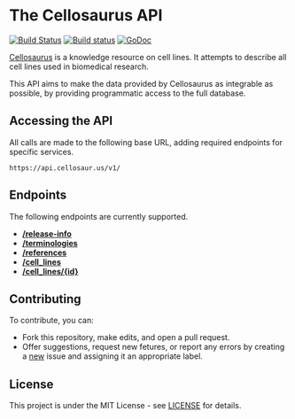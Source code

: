 # The Cellosaurus API

[![Build Status](https://travis-ci.org/assefamaru/cellosaurus-api.svg?branch=master)](https://travis-ci.org/assefamaru/cellosaurus-api)
[![Build status](https://ci.appveyor.com/api/projects/status/ssw9ljftsj3pbom5?svg=true)](https://ci.appveyor.com/project/assefamaru/cellosaurus-api)
[![GoDoc](https://godoc.org/github.com/assefamaru/cellosaurus-api/src?status.svg)](https://godoc.org/github.com/assefamaru/cellosaurus-api/src)

[Cellosaurus](https://web.expasy.org/cellosaurus/) is a knowledge resource on cell lines. It attempts to describe all cell lines used in biomedical research.

This API aims to make the data provided by Cellosaurus as integrable as possible, by providing programmatic access to the full database.

## Accessing the API

All calls are made to the following base URL, adding required endpoints for specific services.

```
https://api.cellosaur.us/v1/
```

## Endpoints

The following endpoints are currently supported.

* **[/release-info](#Endpoints)**
* **[/terminologies](#Endpoints)**
* **[/references](#Endpoints)**
* **[/cell_lines](#Endpoints)**
* **[/cell_lines/{id}](#Endpoints)**

## Contributing

To contribute, you can:

* Fork this repository, make edits, and open a pull request.
* Offer suggestions, request new fetures, or report any errors by creating a [new](https://github.com/assefamaru/cellosaurus-api/issues/new) issue and assigning it an appropriate label.

## License

This project is under the MIT License - see [LICENSE](LICENSE) for details.
